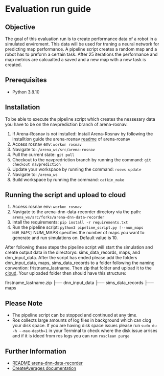 # Evaluation run guide

## Objective

The goal of this evaluation run is to create performance data of a robot in a simulated enviroment. This data will be used for traning a neural network 
for predicting map performance. A pipeline script creates a random map and a robot has to preform a certain task. After 25 iterations the performance and 
map metrics are calcualted a saved and a new map with a new task is created.

## Prerequisites
- Python 3.8.10

## Installation 

To be able to execute the pipeline script which creates the nessesary data you have to be on the navprediction branch of arena-rosnav.

1. If Arena-Rosnav is not installed: Install Arena-Rosnav by following the installtion guide the arena-rosnav [readme](https://github.com/ignc-research/arena-rosnav) of arena-rosnav
2. Access rosnav env: `workon rosnav`
3. Navigate to: `/arena_ws/src/arena-rosnav`
4. Pull the current state: `git pull`
5. Checkout to the navpredriction branch by running the command: `git checkout navprediction`
6. Update your workspace by running the command: `rosws update`
7. Navigate to: `/arena_ws`
8. Build workspace by running the command: `catkin_make`

## Running the script and upload to cloud

1. Access rosnav env: `workon rosnav`
2. Navigate to the arena-dnn-data-recorder directory via the path: `arena_ws/src/forks/arena-dnn-data-recorder`
3. Intall the requirements: `pip install -r requirements.txt`
4. Run the pipeline script: `python3 pipeline_script.py [--num_maps NUM_MAPS]` NUM_MAPS specifies the number of maps you want to generate and run simulations on. Default value is 10.

After following these steps the pipeline script will start the simulation and create output data in the directorys: sims_data_records, maps, and 
dnn_input_data. After the script has ended please add the folders dnn_input_data, maps, sims_data_records to a folder following the naming convention: fristname_lastname. Then zip that folder and upload it to the [cloud](https://tubcloud.tu-berlin.de/s/M9NYDab8rNmW6fo).
Your uploaded folder then should have this structure:

firstname_lastname.zip
    ├── dnn_input_data
    ├── sims_data_records
    ├── maps

## Please Note

- The pipeline script can be stopped and continued at any time.
- Ros collects large amounts of log files in background which can clog your disk space. If you are having disk space issues please run 
  `sudo du -h --max-depth=1` in your Terminal to check where the disk issue arrises and if it is ideed from ros logs you can run
  `rosclean purge`
  
  
## Further Information
- [README arena-dnn-data-recorder](https://github.com/flameryx/arena-dnn-data-recorder/blob/master/README.md)
- [CreateAverages documentation](https://github.com/flameryx/arena-dnn-data-recorder/blob/master/CreateAverages_documentation.md)


